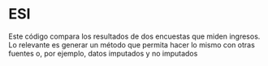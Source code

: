 # ESI
Este código compara los resultados de dos encuestas que miden ingresos. Lo relevante es generar un método que permita hacer lo mismo con otras fuentes o, por ejemplo, datos imputados y no imputados
